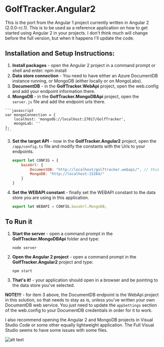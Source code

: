 ﻿# GolfTracker.Angular2
This is the port from the Angular 1 project currently written in Angular 2 (2.0.0-rc.1).  This is to be used as a reference application on how to get started using Angular 2 in your projects.  I don't think much will change before the full version, but when it happens I'll update the code.

## Installation and Setup Instructions:
1.  **Install packages** - open the Angular 2 project in a command prompt or shell and enter: npm install
2.  **Data store connection** - You need to have either an Azure DocumentDB instance running, or MongoDB (either locally or on MongoLabs).  
  1. **DocumentDB** - in the **GolfTracker.WebApi** project, open the web.config and add your endpoint information there.
  2. **MongoDB** - in the **GolfTracker.MongoDBApi** project, open the `server.js` file and add the endpoint urls there.  

    ```javascript
    var mongoConnection = {
        localhost: 'mongodb://localhost:27017/GolfTracker',
        mongoLab: ''
    };
    ```

3. **Set the target API** - now in the **GolfTracker.Angular2** project, open the `/app/config.ts` file and modify the constants with the Urls to your endpoints.

    ```javascript
	export let CONFIG = {
        baseUrl: {
            DocumentDB: "http://localhost/golftracker.webapi/", // this shouldn't have to change since it's pointing to the WebApi project in this solution.
            MongoDB: "http://localhost:15264/"
        }
    }
    ```
	
4. **Set the WEBAPI constant** - finally set the WEBAPI constant to the data store you are using in this application.

    ```javascript
	export let WEBAPI = CONFIG.baseUrl.MongoDB;
	```
	
## To Run it
1. **Start the server** - open a command prompt in the **GolfTracker.MongoDBApi** folder and type:

    ```
	node server
	```
	
2. **Open the Angular 2 project** - open a command prompt in the **GolfTracker.Angular2** project and type:	

    ```
	npm start
	```

3. **That's it!** - your application should open in a browser and be pointing to the data store you've selected.

**NOTE!!!** - for item 3 above, the DocumentDB endpoint is the WebApi project in this solution, so that needs to stay as is, unless you've written your own DocumentDB web service.  You just need to update the `appSettings` section of the web.config to your DocumentDB credentials in order for it to work.

I also recommend opening the Angular 2 and MongoDB projects in Visual Studio Code or some other equally lightweight application.  The Full Visual Studio seems to have some issues with some files.

![alt text](https://github.com/kahanu/GolfTracker.DocumentDB/blob/master/GolfTracker.Angular2/golfclubs-page-small.png "Golf Tracker Angular 2")